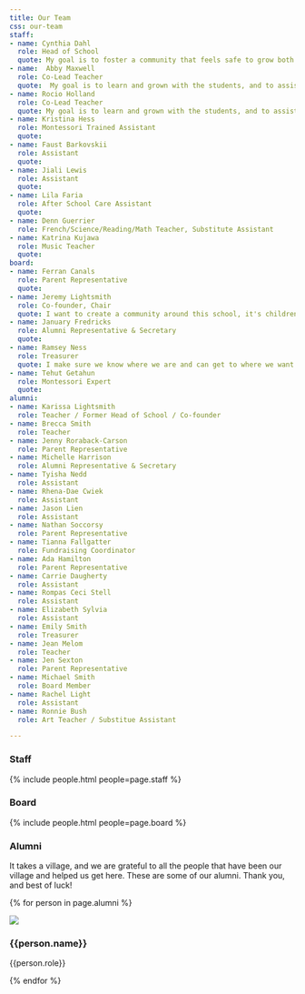 ```yaml
---
title: Our Team
css: our-team
staff:
- name: Cynthia Dahl
  role: Head of School
  quote: My goal is to foster a community that feels safe to grow both emotionally and intellectually. This includes parents, staff and the children we serve. 
- name:  Abby Maxwell
  role: Co-Lead Teacher
  quote:  My goal is to learn and grown with the students, and to assist in providing an enriching and fulfilling environment.
- name: Rocio Holland
  role: Co-Lead Teacher
  quote: My goal is to learn and grown with the students, and to assist in providing an enriching and fulfilling environment.
- name: Kristina Hess
  role: Montessori Trained Assistant
  quote: 
- name: Faust Barkovskii
  role: Assistant
  quote:
- name: Jiali Lewis
  role: Assistant
  quote:
- name: Lila Faria
  role: After School Care Assistant
  quote:
- name: Denn Guerrier
  role: French/Science/Reading/Math Teacher, Substitute Assistant
- name: Katrina Kujawa
  role: Music Teacher
  quote: 
board:
- name: Ferran Canals 
  role: Parent Representative
  quote: 
- name: Jeremy Lightsmith
  role: Co-founder, Chair
  quote: I want to create a community around this school, it's children, and their parents.
- name: January Fredricks
  role: Alumni Representative & Secretary
  quote: 
- name: Ramsey Ness
  role: Treasurer
  quote: I make sure we know where we are and can get to where we want to be financially.
- name: Tehut Getahun
  role: Montessori Expert
  quote: 
alumni:
- name: Karissa Lightsmith
  role: Teacher / Former Head of School / Co-founder
- name: Brecca Smith
  role: Teacher
- name: Jenny Roraback-Carson
  role: Parent Representative
- name: Michelle Harrison
  role: Alumni Representative & Secretary
- name: Tyisha Nedd
  role: Assistant
- name: Rhena-Dae Cwiek
  role: Assistant
- name: Jason Lien
  role: Assistant
- name: Nathan Soccorsy
  role: Parent Representative
- name: Tianna Fallgatter
  role: Fundraising Coordinator
- name: Ada Hamilton
  role: Parent Representative
- name: Carrie Daugherty
  role: Assistant
- name: Rompas Ceci Stell
  role: Assistant
- name: Elizabeth Sylvia
  role: Assistant
- name: Emily Smith
  role: Treasurer
- name: Jean Melom
  role: Teacher
- name: Jen Sexton
  role: Parent Representative
- name: Michael Smith
  role: Board Member
- name: Rachel Light
  role: Assistant
- name: Ronnie Bush
  role: Art Teacher / Substitue Assistant

---
```


### Staff

{% include people.html people=page.staff %}

### Board

{% include people.html people=page.board %}

### Alumni

It takes a village, and we are grateful to all the people that have been our village and helped us get here. These are some of our alumni. Thank you, and best of luck!

{% for person in page.alumni %}

<div class="person-grid">
<div class="person-cell">
<img src="/images/people/{{person.name | downcase | replace:' ','-'}}.jpg"/>

<div class="caption">
<h3>
{{person.name}}

</h3>
<p>
{{person.role}}

</p>
</div>
</div>
</div>
{% endfor %}
